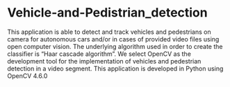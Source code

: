 # Vehicle-and-Pedistrian_detection


This application is able to detect and track vehicles and pedestrians on camera for autonomous cars and/or in cases of provided video files using open computer vision. The underlying algorithm used in order to create the classifier is “Haar cascade algorithm”. We select OpenCV as the development tool for the implementation of vehicles and pedestrian detection in a video segment. This application is developed in Python using OpenCV 4.6.0
